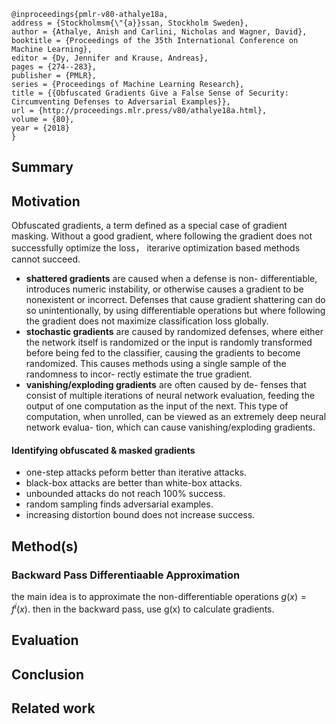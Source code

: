 ```
@inproceedings{pmlr-v80-athalye18a,
address = {Stockholmsm{\"{a}}ssan, Stockholm Sweden},
author = {Athalye, Anish and Carlini, Nicholas and Wagner, David},
booktitle = {Proceedings of the 35th International Conference on Machine Learning},
editor = {Dy, Jennifer and Krause, Andreas},
pages = {274--283},
publisher = {PMLR},
series = {Proceedings of Machine Learning Research},
title = {{Obfuscated Gradients Give a False Sense of Security: Circumventing Defenses to Adversarial Examples}},
url = {http://proceedings.mlr.press/v80/athalye18a.html},
volume = {80},
year = {2018}
}
```
## Summary
## Motivation
Obfuscated gradients, a term defined as a special case of gradient masking. Without a good gradient, where following the gradient does not successfully optimize the loss， iterarive optimization based methods cannot succeed.
- **shattered gradients** are caused when a defense is non- differentiable, introduces numeric instability, or otherwise causes a gradient to be nonexistent or incorrect. Defenses that cause gradient shattering can do so unintentionally, by using differentiable operations but where following the gradient does not maximize classification loss globally.
- **stochastic gradients** are caused by randomized defenses, where either the network itself is randomized or the input is randomly transformed before being fed to the classifier, causing the gradients to become randomized. This causes methods using a single sample of the randomness to incor- rectly estimate the true gradient.
- **vanishing/exploding gradients** are often caused by de- fenses that consist of multiple iterations of neural network evaluation, feeding the output of one computation as the input of the next. This type of computation, when unrolled, can be viewed as an extremely deep neural network evalua- tion, which can cause vanishing/exploding gradients.

#### Identifying obfuscated & masked gradients
- one-step attacks peform better than iterative attacks.
- black-box attacks are better than white-box attacks.
- unbounded attacks do not reach 100% success.
- random sampling finds adversarial examples.
- increasing distortion bound does not increase success.

## Method(s)
### Backward Pass Differentiaable Approximation
the main idea is to approximate the non-differentiable operations $g(x)=f^i(x)$.
then in the backward pass, use g(x) to calculate gradients.

## Evaluation
## Conclusion
## Related work